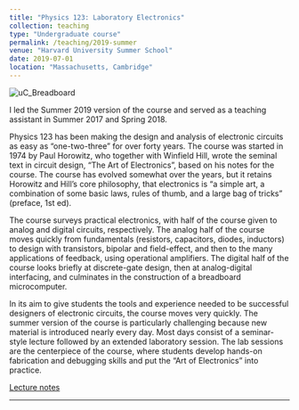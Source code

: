 ```yaml
---
title: "Physics 123: Laboratory Electronics"
collection: teaching
type: "Undergraduate course"
permalink: /teaching/2019-summer
venue: "Harvard University Summer School"
date: 2019-07-01
location: "Massachusetts, Cambridge"
---
```


![uC_Breadboard](http://peter-york.github.io/images/Breadboard_Pic_2_Small.jpg)

I led the Summer 2019 version of the course and served as a teaching assistant in Summer 2017 and Spring 2018.

Physics 123 has been making the design and analysis of electronic circuits as easy as “one-two-three” for over forty years. The course was started in 1974 by Paul Horowitz, who together with Winfield Hill, wrote the seminal text in circuit design, “The Art of Electronics”, based on his notes for the course. The course has evolved somewhat over the years, but it retains Horowitz and Hill’s core philosophy, that electronics is “a simple art, a combination of some basic laws, rules of thumb, and a large bag of tricks” (preface, 1st ed).

The course surveys practical electronics, with half of the course given to analog and digital circuits, respectively. The analog half of the course moves quickly from fundamentals (resistors, capacitors, diodes, inductors) to design with transistors, bipolar and field-effect, and then to the many applications of feedback, using operational amplifiers. The digital half of the course looks briefly at discrete-gate design, then at analog-digital interfacing, and culminates in the construction of a breadboard microcomputer.

In its aim to give students the tools and experience needed to be successful designers of electronic circuits, the course moves very quickly. The summer version of the course is particularly challenging because new material is introduced nearly every day. Most days consist of a seminar-style lecture followed by an extended laboratory session. The lab sessions are the centerpiece of the course, where students develop hands-on fabrication and debugging skills and put the “Art of Electronics” into practice.

[Lecture notes](http://peter-york.github.io/files/Physics_123_Lecture_Notes.pdf)

---
